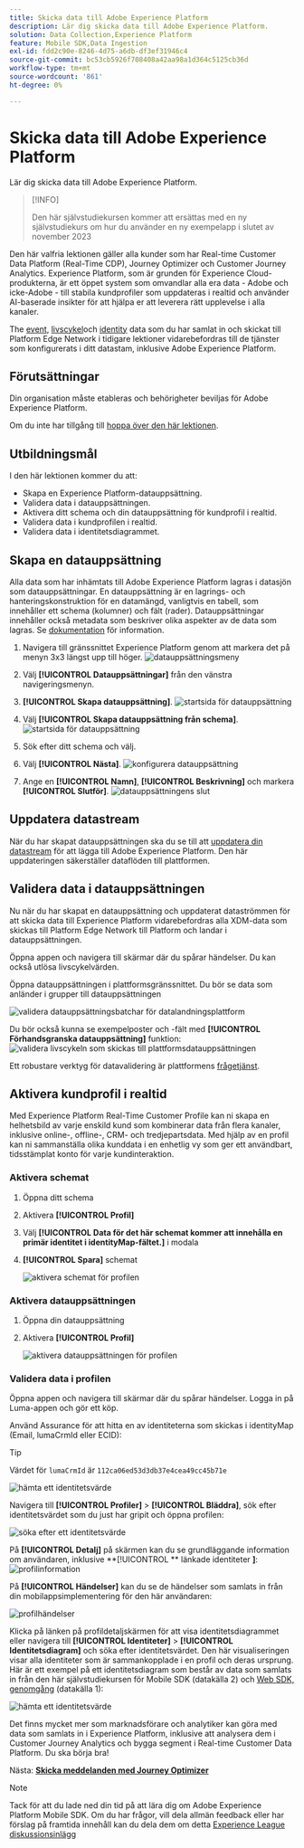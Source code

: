 ```yaml
---
title: Skicka data till Adobe Experience Platform
description: Lär dig skicka data till Adobe Experience Platform.
solution: Data Collection,Experience Platform
feature: Mobile SDK,Data Ingestion
exl-id: fdd2c90e-8246-4d75-a6db-df3ef31946c4
source-git-commit: bc53cb5926f708408a42aa98a1d364c5125cb36d
workflow-type: tm+mt
source-wordcount: '861'
ht-degree: 0%

---
```


# Skicka data till Adobe Experience Platform

Lär dig skicka data till Adobe Experience Platform.

>[!INFO]
>
> Den här självstudiekursen kommer att ersättas med en ny självstudiekurs om hur du använder en ny exempelapp i slutet av november 2023

Den här valfria lektionen gäller alla kunder som har Real-time Customer Data Platform (Real-Time CDP), Journey Optimizer och Customer Journey Analytics. Experience Platform, som är grunden för Experience Cloud-produkterna, är ett öppet system som omvandlar alla era data - Adobe och icke-Adobe - till stabila kundprofiler som uppdateras i realtid och använder AI-baserade insikter för att hjälpa er att leverera rätt upplevelse i alla kanaler.

The [event](events.md), [livscykel](lifecycle-data.md)och [identity](identity.md) data som du har samlat in och skickat till Platform Edge Network i tidigare lektioner vidarebefordras till de tjänster som konfigurerats i ditt datastam, inklusive Adobe Experience Platform.


## Förutsättningar

Din organisation måste etableras och behörigheter beviljas för Adobe Experience Platform.

Om du inte har tillgång till [hoppa över den här lektionen](install-sdks.md).

## Utbildningsmål

I den här lektionen kommer du att:

* Skapa en Experience Platform-datauppsättning.
* Validera data i datauppsättningen.
* Aktivera ditt schema och din datauppsättning för kundprofil i realtid.
* Validera data i kundprofilen i realtid.
* Validera data i identitetsdiagrammet.


## Skapa en datauppsättning

Alla data som har inhämtats till Adobe Experience Platform lagras i datasjön som datauppsättningar. En datauppsättning är en lagrings- och hanteringskonstruktion för en datamängd, vanligtvis en tabell, som innehåller ett schema (kolumner) och fält (rader). Datauppsättningar innehåller också metadata som beskriver olika aspekter av de data som lagras. Se [dokumentation](https://experienceleague.adobe.com/docs/experience-platform/catalog/datasets/overview.html) för information.

1. Navigera till gränssnittet Experience Platform genom att markera det på menyn 3x3 längst upp till höger.
   ![datauppsättningsmeny](assets/mobile-dataset-menu.png)

1. Välj **[!UICONTROL Datauppsättningar]** från den vänstra navigeringsmenyn.

1. **[!UICONTROL Skapa datauppsättning]**.
   ![startsida för datauppsättning](assets/mobile-dataset-home.png)

1. Välj **[!UICONTROL Skapa datauppsättning från schema]**.
   ![startsida för datauppsättning](assets/mobile-dataset-create.png)

1. Sök efter ditt schema och välj.

1. Välj **[!UICONTROL Nästa]**.
   ![konfigurera datauppsättning](assets/mobile-dataset-configure.png)

1. Ange en **[!UICONTROL Namn]**, **[!UICONTROL Beskrivning]** och markera **[!UICONTROL Slutför]**.
   ![datauppsättningens slut](assets/mobile-dataset-finish.png)

## Uppdatera datastream

När du har skapat datauppsättningen ska du se till att [uppdatera din datastream](create-datastream.md) för att lägga till Adobe Experience Platform. Den här uppdateringen säkerställer dataflöden till plattformen.

## Validera data i datauppsättningen

Nu när du har skapat en datauppsättning och uppdaterat dataströmmen för att skicka data till Experience Platform vidarebefordras alla XDM-data som skickas till Platform Edge Network till Platform och landar i datauppsättningen.

Öppna appen och navigera till skärmar där du spårar händelser. Du kan också utlösa livscykelvärden.

Öppna datauppsättningen i plattformsgränssnittet. Du bör se data som anländer i grupper till datauppsättningen

![validera datauppsättningsbatchar för datalandningsplattform](assets/mobile-platform-dataset-batches.png)

Du bör också kunna se exempelposter och -fält med **[!UICONTROL Förhandsgranska datauppsättning]** funktion:
![validera livscykeln som skickas till plattformsdatauppsättningen](assets/mobile-lifecycle-platform-dataset.png)

Ett robustare verktyg för datavalidering är plattformens [frågetjänst](https://experienceleague.adobe.com/docs/platform-learn/tutorials/queries/explore-data.html).

## Aktivera kundprofil i realtid

Med Experience Platform Real-Time Customer Profile kan ni skapa en helhetsbild av varje enskild kund som kombinerar data från flera kanaler, inklusive online-, offline-, CRM- och tredjepartsdata. Med hjälp av en profil kan ni sammanställa olika kunddata i en enhetlig vy som ger ett användbart, tidsstämplat konto för varje kundinteraktion.

### Aktivera schemat

1. Öppna ditt schema
1. Aktivera **[!UICONTROL Profil]**
1. Välj **[!UICONTROL Data för det här schemat kommer att innehålla en primär identitet i identityMap-fältet.]** i modala
1. **[!UICONTROL Spara]** schemat

   ![aktivera schemat för profilen](assets/mobile-platform-profile-schema.png)

### Aktivera datauppsättningen

1. Öppna din datauppsättning
1. Aktivera **[!UICONTROL Profil]**

   ![aktivera datauppsättningen för profilen](assets/mobile-platform-profile-dataset.png)

### Validera data i profilen

Öppna appen och navigera till skärmar där du spårar händelser. Logga in på Luma-appen och gör ett köp.

Använd Assurance för att hitta en av identiteterna som skickas i identityMap (Email, lumaCrmId eller ECID):

>[!TIP]
>
>   Värdet för `lumaCrmId` är `112ca06ed53d3db37e4cea49cc45b71e`


![hämta ett identitetsvärde](assets/mobile-platform-identity.png)

Navigera till **[!UICONTROL Profiler]** > **[!UICONTROL Bläddra]**, sök efter identitetsvärdet som du just har gripit och öppna profilen:

![söka efter ett identitetsvärde](assets/mobile-platform-profile-lookup.png)

På **[!UICONTROL Detalj]** på skärmen kan du se grundläggande information om användaren, inklusive **[!UICONTROL ** länkade identiteter **]**:
![profilinformation](assets/mobile-platform-profile-details.png)

På **[!UICONTROL Händelser]** kan du se de händelser som samlats in från din mobilappsimplementering för den här användaren:

![profilhändelser](assets/mobile-platform-profile-events.png)


Klicka på länken på profildetaljskärmen för att visa identitetsdiagrammet eller navigera till **[!UICONTROL Identiteter]** > **[!UICONTROL Identitetsdiagram]** och söka efter identitetsvärdet. Den här visualiseringen visar alla identiteter som är sammankopplade i en profil och deras ursprung. Här är ett exempel på ett identitetsdiagram som består av data som samlats in från den här självstudiekursen för Mobile SDK (datakälla 2) och [Web SDK, genomgång](https://experienceleague.adobe.com/docs/platform-learn/implement-web-sdk/overview.html) (datakälla 1):

![hämta ett identitetsvärde](assets/mobile-platform-profile-identitygraph.png)

Det finns mycket mer som marknadsförare och analytiker kan göra med data som samlats in i Experience Platform, inklusive att analysera dem i Customer Journey Analytics och bygga segment i Real-time Customer Data Platform. Du ska börja bra!

Nästa: **[Skicka meddelanden med Journey Optimizer](journey-optimizer-push.md)**

>[!NOTE]
>
>Tack för att du lade ned din tid på att lära dig om Adobe Experience Platform Mobile SDK. Om du har frågor, vill dela allmän feedback eller har förslag på framtida innehåll kan du dela dem om detta [Experience League diskussionsinlägg](https://experienceleaguecommunities.adobe.com/t5/adobe-experience-platform-data/tutorial-discussion-implement-adobe-experience-cloud-in-mobile/td-p/443796)
